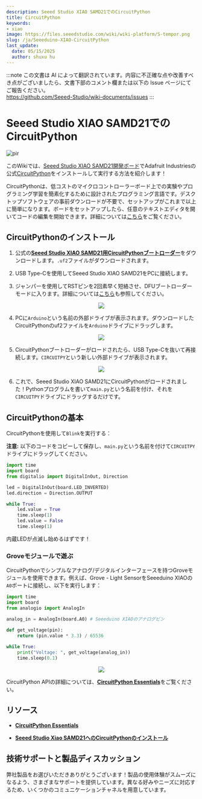 ```yaml
---
description: Seeed Studio XIAO SAMD21でのCircuitPython
title: CircuitPython
keywords:
- xiao
image: https://files.seeedstudio.com/wiki/wiki-platform/S-tempor.png
slug: /ja/Seeeduino-XIAO-CircuitPython
last_update:
  date: 05/15/2025
  author: shuxu hu
---
```

:::note
この文書は AI によって翻訳されています。内容に不正確な点や改善すべき点がございましたら、文書下部のコメント欄または以下の Issue ページにてご報告ください。  
https://github.com/Seeed-Studio/wiki-documents/issues
:::

# Seeed Studio XIAO SAMD21でのCircuitPython

<!-- ![](https://files.seeedstudio.com/wiki/Circuitpython-XIAO/XIAO-CP.png) -->
  <p style={{textAlign: 'center'}}><img src="https://files.seeedstudio.com/wiki/Circuitpython-XIAO/XIAO-CP.png" alt="pir" width={600} height="auto" /></p>

このWikiでは、[Seeed Studio XIAO SAMD21開発ボード](https://www.seeedstudio.com/Seeeduino-XIAO-Arduino-Microcontroller-SAMD21-Cortex-M0+-p-4426.html)でAdafruit Industriesの公式[CircuitPython](https://circuitpython.org/)をインストールして実行する方法を紹介します！

CircuitPythonは、低コストのマイクロコントローラーボード上での実験やプログラミング学習を簡素化するために設計されたプログラミング言語です。デスクトップソフトウェアの事前ダウンロードが不要で、セットアップがこれまで以上に簡単になります。ボードをセットアップしたら、任意のテキストエディタを開いてコードの編集を開始できます。詳細については[こちら](https://learn.adafruit.com/welcome-to-circuitpython/what-is-circuitpython)をご覧ください。

## CircuitPythonのインストール

1. 公式の[**Seeed Studio XIAO SAMD21用CircuitPythonブートローダー**](https://circuitpython.org/board/seeeduino_xiao/)をダウンロードします。`.uf2`ファイルがダウンロードされます。

2. USB Type-Cを使用してSeeed Studio XIAO SAMD21をPCに接続します。

3. ジャンパーを使用してRSTピンを2回素早く短絡させ、DFUブートローダーモードに入ります。詳細については[こちら](https://wiki.seeedstudio.com/Seeeduino-XIAO/#reset)も参照してください。

<div align="center"><img src="https://files.seeedstudio.com/wiki/Seeeduino-XIAO/img/XIAO-reset.gif" /></div>

4. PCに`Arduino`という名前の外部ドライブが表示されます。ダウンロードしたCircuitPythonのuf2ファイルを`Arduino`ドライブにドラッグします。

<div align="center"><img src="https://files.seeedstudio.com/wiki/Circuitpython-XIAO/df2.png" /></div>

5. CircuitPythonブートローダーがロードされたら、USB Type-Cを抜いて再接続します。`CIRCUITPY`という新しい外部ドライブが表示されます。

<div align="center"><img src="https://files.seeedstudio.com/wiki/Circuitpython-XIAO/df2-2.png" /></div>

6. これで、Seeed Studio XIAO SAMD21にCircuitPythonがロードされました！Pythonプログラムを書いて`main.py`という名前を付け、それを`CIRCUITPY`ドライブにドラッグするだけです。

## CircuitPythonの基本

CircuitPythonを使用して`Blink`を実行する：

**注意:** 以下のコードをコピーして保存し、`main.py`という名前を付けて`CIRCUITPY`ドライブにドラッグしてください。

```py
import time
import board
from digitalio import DigitalInOut, Direction

led = DigitalInOut(board.LED_INVERTED)
led.direction = Direction.OUTPUT

while True:
    led.value = True
    time.sleep(1)
    led.value = False
    time.sleep(1)
```

内蔵LEDが点滅し始めるはずです！

### Groveモジュールで遊ぶ

CircuitPythonでシンプルなアナログ/デジタルインターフェースを持つGroveモジュールを使用できます。例えば、Grove - Light SensorをSeeeduino XIAOの`A0`ポートに接続し、以下を実行します：

```py
import time
import board
from analogio import AnalogIn

analog_in = AnalogIn(board.A0) # Seeeduino XIAOのアナログピン

def get_voltage(pin):
    return (pin.value * 3.3) / 65536
 
while True:
    print("Voltage: ", get_voltage(analog_in))
    time.sleep(0.1)
```

<div align="center"><img src="https://files.seeedstudio.com/wiki/Circuitpython-XIAO/CP.png" /></div>

CircuitPython APIの詳細については、[**CircuitPython Essentials**](https://learn.adafruit.com/circuitpython-essentials/circuitpython-essentials)をご覧ください。

## リソース

- [**CircuitPython Essentials**](https://learn.adafruit.com/circuitpython-essentials/circuitpython-essentials)

- [**Seeed Studio Xiao SAMD21へのCircuitPythonのインストール**](https://makeandymake.github.io/2020/05/02/installing-circuitpython-on-seeeduino-xiao.html)

## 技術サポートと製品ディスカッション

弊社製品をお選びいただきありがとうございます！製品の使用体験がスムーズになるよう、さまざまなサポートを提供しています。異なる好みやニーズに対応するため、いくつかのコミュニケーションチャネルを用意しています。

<div class="button_tech_support_container">
<a href="https://forum.seeedstudio.com/" class="button_forum"></a> 
<a href="https://www.seeedstudio.com/contacts" class="button_email"></a>
</div>

<div class="button_tech_support_container">
<a href="https://discord.gg/eWkprNDMU7" class="button_discord"></a> 
<a href="https://github.com/Seeed-Studio/wiki-documents/discussions/69" class="button_discussion"></a>
</div>